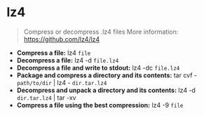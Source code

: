 # lz4
> Compress or decompress .lz4 files
> More information: <https://github.com/lz4/lz4>
- **Compress a file:**
lz4 `file`
- **Decompress a file:**
lz4 -d `file.lz4`
- **Decompress a file and write to stdout:**
lz4 -dc `file.lz4`
- **Package and compress a directory and its contents:**
tar cvf - `path/to/dir` | lz4 - `dir.tar.lz4`
- **Decompress and unpack a directory and its contents:**
lz4 -d `dir.tar.lz4` | tar -xv
- **Compress a file using the best compression:**
lz4 -9 `file`
